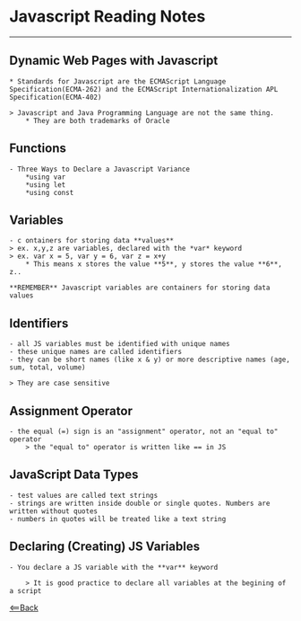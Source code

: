 # Javascript Reading Notes
-----------------------------------------------------
## Dynamic Web Pages with Javascript
    * Standards for Javascript are the ECMAScript Language Specification(ECMA-262) and the ECMAScript Internationalization APL Specification(ECMA-402)

    > Javascript and Java Programming Language are not the same thing.
        * They are both trademarks of Oracle
    
## Functions
    - Three Ways to Declare a Javascript Variance
        *using var
        *using let
        *using const

## Variables
    - c ontainers for storing data **values**
    > ex. x,y,z are variables, declared with the *var* keyword
    > ex. var x = 5, var y = 6, var z = x+y
        * This means x stores the value **5**, y stores the value **6**, z..

    **REMEMBER** Javascript variables are containers for storing data values

## Identifiers
    - all JS variables must be identified with unique names
    - these unique names are called identifiers
    - they can be short names (like x & y) or more descriptive names (age, sum, total, volume)

    > They are case sensitive

## Assignment Operator
    - the equal (=) sign is an "assignment" operator, not an "equal to" operator
        > the "equal to" operator is written like == in JS

## JavaScript Data Types
    - test values are called text strings
    - strings are written inside double or single quotes. Numbers are written without quotes
    - numbers in quotes will be treated like a text string
## Declaring (Creating) JS Variables
    - You declare a JS variable with the **var** keyword

        > It is good practice to declare all variables at the begining of a script 

[<==Back](https://angeladzodzomenyo.github.io/reading-notes/)
